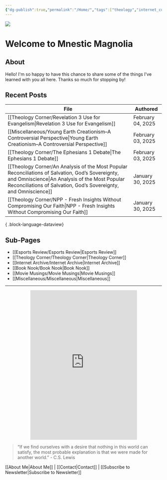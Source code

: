 ```yaml
---
{"dg-publish":true,"permalink":"/Home/","tags":["theology","internet_culture","books","movies","miscellaneous","esports","gardenEntry","gardenEntry","gardenEntry"]}
---
```


![](https://i.imgur.com/Gwb8h2a.jpeg)
# Welcome to Mnestic Magnolia
## About
Hello! I'm so happy to have this chance to share some of the things I've learned with you all here. Thanks so much for stopping by!
## Recent Posts

| File                                                                                                                                                                                                                      | Authored          |
| ------------------------------------------------------------------------------------------------------------------------------------------------------------------------------------------------------------------------- | ----------------- |
| [[Theology Corner/Revelation 3 Use for Evangelism\|Revelation 3 Use for Evangelism]]                                                                                                                                   | February 04, 2025 |
| [[Miscellaneous/Young Earth Creationism–A Controversial Perspective\|Young Earth Creationism–A Controversial Perspective]]                                                                                             | February 03, 2025 |
| [[Theology Corner/The Ephesians 1 Debate\|The Ephesians 1 Debate]]                                                                                                                                                     | February 03, 2025 |
| [[Theology Corner/An Analysis of the Most Popular Reconciliations of Salvation, God’s Sovereignty, and Omniscience\|An Analysis of the Most Popular Reconciliations of Salvation, God’s Sovereignty, and Omniscience]] | January 30, 2025  |
| [[Theology Corner/NPP - Fresh Insights Without Compromising Our Faith\|NPP - Fresh Insights Without Compromising Our Faith]]                                                                                           | January 30, 2025  |

{ .block-language-dataview}
## Sub-Pages

- [[Esports Review/Esports Review\|Esports Review]]
- [[Theology Corner/Theology Corner\|Theology Corner]]
- [[Internet Archive/Internet Archive\|Internet Archive]]
- [[Book Nook/Book Nook\|Book Nook]]
- [[Movie Musings/Movie Musings\|Movie Musings]]
- [[Miscellaneous/Miscellaneous\|Miscellaneous]]

---

<div style="display: flex; justify-content: center;">
  <iframe src="https://i.giphy.com/media/v1.Y2lkPTc5MGI3NjExaWRla25sNDhkNW00MXNyeTgzY3Z1NnlqdmszZjVsYTc4amRrdWtiZyZlcD12MV9pbnRlcm5hbF9naWZfYnlfaWQmY3Q9Zw/ayBZf3xVtT74Q/giphy.gif" 
          width="343" height="480" frameBorder="0" allowFullScreen></iframe>
</div>

> “If we find ourselves with a desire that nothing in this world can satisfy, the most probable explanation is that we were made for another world.” - C.S. Lewis

[[About Me\|About Me]] | [[Contact\|Contact]] | [[Subscribe to Newsletter\|Subscribe to Newsletter]]